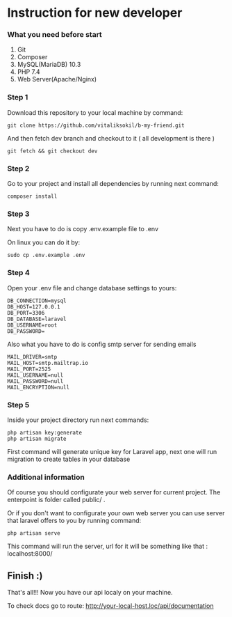 # Instruction for new developer

### What you need before start
1. Git
2. Composer
3. MySQL(MariaDB) 10.3
4. PHP 7.4
5. Web Server(Apache/Nginx)

### Step 1 

Download this repository to your local machine by command:

``` git clone https://github.com/vitaliksokil/b-my-friend.git ```

And then fetch dev branch and checkout to it ( all development is there )

``` git fetch && git checkout dev ```

### Step 2
Go to your project and install all dependencies by running next command: 

``` composer install ```

### Step 3
Next you have to do is copy .env.example file to .env

On linux you can do it by:

``` sudo cp .env.example .env ```

### Step 4

Open your .env file and change database settings to yours:

```
DB_CONNECTION=mysql
DB_HOST=127.0.0.1
DB_PORT=3306
DB_DATABASE=laravel
DB_USERNAME=root
DB_PASSWORD= 
```

Also what you have to do is config smtp server for sending emails

```
MAIL_DRIVER=smtp
MAIL_HOST=smtp.mailtrap.io
MAIL_PORT=2525
MAIL_USERNAME=null
MAIL_PASSWORD=null
MAIL_ENCRYPTION=null
```


### Step 5

Inside your project directory run next commands:

```
php artisan key:generate
php artisan migrate
```

First command will generate unique key for Laravel app, next one will run migration to create tables in your database


### Additional information

Of course you should configurate your web server for current project. The enterpoint is folder called public/ .

Or if you don't want to configurate your own web server you can use server that laravel offers to you by running command:

``` php artisan serve ```

This command will run the server, url for it will be something like that : localhost:8000/


## Finish :)

That's all!!! Now you have our api localy on your machine. 

To check docs go to route: http://your-local-host.loc/api/documentation



